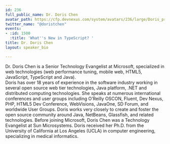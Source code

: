 ```yaml
---
id: 236
full_public_name: Dr. Doris Chen
avatar_path: https://cfp.devnexus.com/system/avatars/236/large/Doris_pro_3.jpg?1509494248
twitter_name: "@doristchen"
events:
- :id: 1500
  :title: 'What''s New in TypeScript? '
title: Dr. Doris Chen
layout: speaker_bio

---
```

Dr. Doris Chen is a Senior Technology Evangelist at Microsoft, specialized in web technologies (web performance tuning, mobile web, HTML5, JavaScript, TypeScript and Java).  
Doris has over 18 years of experience in the software industry working in several open source web tier technologies, Java platform, .NET and distributed computing technologies. She speaks at numerous international conferences and user groups including O’Reilly OSCON, Fluent, Dev Nexus, PHP, HTML5 Dev Conference, WebVisions,  JavaOne, SD Forum, and worldwide User Groups. Doris works very closely to create and foster the open source community around Java, NetBeans, Glassfish, and related technologies. Before joining Microsoft, Doris Chen was a Technology Evangelist at Sun Microsystems.
Doris received her Ph.D. from the University of California at Los Angeles (UCLA) in computer engineering, specializing in medical informatics.
